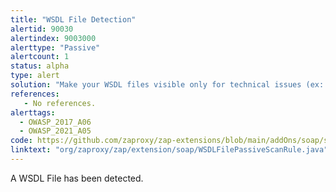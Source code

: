 ```yaml
---
title: "WSDL File Detection"
alertid: 90030
alertindex: 9003000
alerttype: "Passive"
alertcount: 1
status: alpha
type: alert
solution: "Make your WSDL files visible only for technical issues (ex: testing purposes)."
references:
   - No references.
alerttags: 
  - OWASP_2017_A06
  - OWASP_2021_A05
code: https://github.com/zaproxy/zap-extensions/blob/main/addOns/soap/src/main/java/org/zaproxy/zap/extension/soap/WSDLFilePassiveScanRule.java
linktext: "org/zaproxy/zap/extension/soap/WSDLFilePassiveScanRule.java"
---
```

A WSDL File has been detected.
